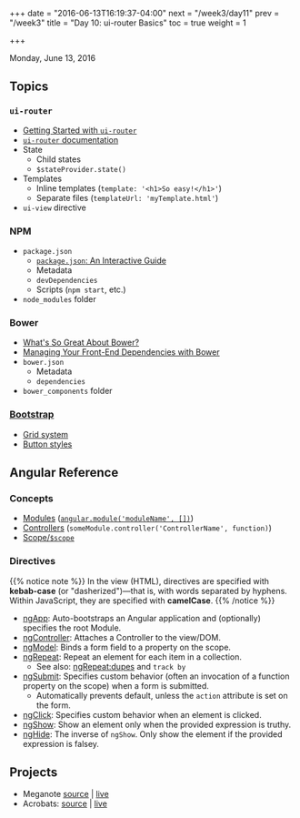 +++
date = "2016-06-13T16:19:37-04:00"
next = "/week3/day11"
prev = "/week3"
title = "Day 10: ui-router Basics"
toc = true
weight = 1

+++

<date>Monday, June 13, 2016</date>

## Topics

### `ui-router`
* [Getting Started with `ui-router`](https://github.com/angular-ui/ui-router#get-started)
* [`ui-router` documentation](https://github.com/angular-ui/ui-router/wiki)
* State
  * Child states
  * `$stateProvider.state()`
* Templates
  * Inline templates (`template: '<h1>So easy!</h1>'`)
  * Separate files (`templateUrl: 'myTemplate.html'`)
* `ui-view` directive

### NPM
* `package.json`
  * [`package.json`: An Interactive Guide](http://browsenpm.org/package.json)
  * Metadata
  * `devDependencies`
  * Scripts (`npm start`, etc.)
* `node_modules` folder

### Bower
* [What's So Great About Bower?](https://css-tricks.com/whats-great-bower/)
* [Managing Your Front-End Dependencies with Bower](http://zellwk.com/blog/bower/)
* `bower.json`
  * Metadata
  * `dependencies`
* `bower_components` folder

### [Bootstrap](http://getbootstrap.com/)
* [Grid system](http://getbootstrap.com/css/#grid)
* [Button styles](http://getbootstrap.com/css/#buttons)

## Angular Reference

### Concepts
* [Modules](https://docs.angularjs.org/guide/module) ([`angular.module('moduleName', [])`](https://docs.angularjs.org/api/ng/function/angular.module))
* [Controllers](https://docs.angularjs.org/guide/controller) (`someModule.controller('ControllerName', function)`)
* [Scope/`$scope`](https://docs.angularjs.org/guide/scope)

### Directives

{{% notice note %}}
In the view (HTML), directives are specified with **kebab-case** (or "dasherized")—that is, with words separated by hyphens. Within JavaScript, they are specified with **camelCase**.
{{% /notice %}}

* [ngApp](https://docs.angularjs.org/api/ng/directive/ngApp): Auto-bootstraps an Angular application and (optionally) specifies the root Module.
* [ngController](https://docs.angularjs.org/api/ng/directive/ngController): Attaches a Controller to the view/DOM.
* [ngModel](https://docs.angularjs.org/api/ng/directive/ngModel): Binds a form field to a property on the scope.
* [ngRepeat](https://docs.angularjs.org/api/ng/directive/ngRepeat): Repeat an element for each item in a collection.
  * See also: [ngRepeat:dupes](https://docs.angularjs.org/error/ngRepeat/dupes) and `track by`
* [ngSubmit](https://docs.angularjs.org/api/ng/directive/ngSubmit): Specifies custom behavior (often an invocation of a function property on the scope) when a form is submitted.
  * Automatically prevents default, unless the `action` attribute is set on the form.
* [ngClick](https://docs.angularjs.org/api/ng/directive/ngClick): Specifies custom behavior when an element is clicked.
* [ngShow](https://docs.angularjs.org/api/ng/directive/ngShow): Show an element only when the provided expression is truthy.
* [ngHide](https://docs.angularjs.org/api/ng/directive/ngHide): The inverse of `ngShow`. Only show the element if the provided expression is falsey.

## Projects

* Meganote [source](https://github.com/xternbootcamp16/meganote/tree/8221627de162eb9f139749755f190df72581ea6f) | [live](http://bootcamp16.getfretless.com/meganote/#/notes/)
* Acrobats: [source](https://github.com/xternbootcamp16/acrobats) | [live](http://xternbootcamp16.github.io/acrobats/)
